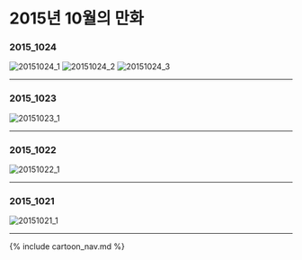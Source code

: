 # 2015년 10월의 만화

### 2015_1024
![20151024_1](/2015_10/20151024_1.jpg)
![20151024_2](/2015_10/20151024_2.jpg)
![20151024_3](/2015_10/20151024_3.jpg)

* * *

### 2015_1023
![20151023_1](/2015_10/20151023_1.jpg)

* * *

### 2015_1022
![20151022_1](/2015_10/20151022_1.jpg)

* * *

### 2015_1021
![20151021_1](/2015_10/20151021_1.jpg)

* * *

{% include cartoon_nav.md %}
